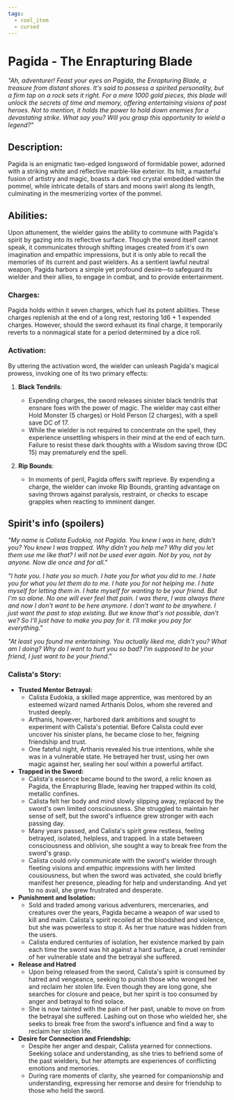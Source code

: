 ```yaml
---
tags:
  - cool_item
  - cursed
---
```

# Pagida - The Enrapturing Blade

*"Ah, adventurer! Feast your eyes on Pagida, the Enrapturing Blade, a treasure from distant shores. It's said to possess a spirited personality, but a firm tap on a rock sets it right. For a mere 1000 gold pieces, this blade will unlock the secrets of time and memory, offering entertaining visions of past heroes. Not to mention, it holds the power to hold down enemies for a devastating strike. What say you? Will you grasp this opportunity to wield a legend?"*

## Description:
Pagida is an enigmatic two-edged longsword of formidable power, adorned with a striking white and reflective marble-like exterior. Its hilt, a masterful fusion of artistry and magic, boasts a dark red crystal embedded within the pommel, while intricate details of stars and moons swirl along its length, culminating in the mesmerizing vortex of the pommel.

## Abilities:
Upon attunement, the wielder gains the ability to commune with Pagida's spirit by gazing into its reflective surface. Though the sword itself cannot speak, it communicates through shifting images created from it's own imagination and empathic impressions, but it is only able to recall the memories of its current and past wielders. As a sentient lawful neutral weapon, Pagida harbors a simple yet profound desire—to safeguard its wielder and their allies, to engage in combat, and to provide entertainment.

### Charges:
Pagida holds within it seven charges, which fuel its potent abilities. These charges replenish at the end of a long rest, restoring 1d6 + 1 expended charges. However, should the sword exhaust its final charge, it temporarily reverts to a nonmagical state for a period determined by a dice roll.

### Activation:
By uttering the activation word, the wielder can unleash Pagida's magical prowess, invoking one of its two primary effects:

1. **Black Tendrils**: 
   - Expending charges, the sword releases sinister black tendrils that ensnare foes with the power of magic. The wielder may cast either Hold Monster (5 charges) or Hold Person (2 charges), with a spell save DC of 17. 
   - While the wielder is not required to concentrate on the spell, they experience unsettling whispers in their mind at the end of each turn. Failure to resist these dark thoughts with a Wisdom saving throw (DC 15) may prematurely end the spell.

2. **Rip Bounds**: 
   - In moments of peril, Pagida offers swift reprieve. By expending a charge, the wielder can invoke Rip Bounds, granting advantage on saving throws against paralysis, restraint, or checks to escape grapples when reacting to imminent danger.

## Spirit's info (spoilers)
*"My name is Calista Eudokia, not Pagida. You knew I was in here, didn't you? You knew I was trapped. Why didn't you help me? Why did you let them use me like that? I will not be used ever again. Not by you, not by anyone. Now die once and for all."*

*"I hate you. I hate you so much. I hate you for what you did to me. I hate you for what you let them do to me. I hate you for not helping me. I hate myself for letting them in. I hate myself for wanting to be your friend. But I'm so alone. No one will ever feel that pain. I was there, I was always there and now I don't want to be here anymore. I don't want to be anywhere. I just want the past to stop existing. But we know that's not possible, don't we? So I'll just have to make you pay for it. I'll make you pay for everything."* 

*"At least you found me entertaining. You actually liked me, didn't you? What am I doing? Why do I want to hurt you so bad? I'm supposed to be your friend, I just want to be your friend."*

### Calista's Story:

- **Trusted Mentor Betrayal:**
    - Calista Eudokia, a skilled mage apprentice, was mentored by an esteemed wizard named Arthanis Dolos, whom she revered and trusted deeply.
    - Arthanis, however, harbored dark ambitions and sought to experiment with Calista's potential. Before Calista could ever uncover his sinister plans, he became close to her, feigning friendship and trust.
    - One fateful night, Arthanis revealed his true intentions, while she was in a vulnerable state. He betrayed her trust, using her own magic against her, sealing her soul within a powerful artifact.
- **Trapped in the Sword:**
    - Calista's essence became bound to the sword, a relic known as Pagida, the Enrapturing Blade, leaving her trapped within its cold, metallic confines.
    - Calista felt her body and mind slowly slipping away, replaced by the sword's own limited consciousness. She struggled to maintain her sense of self, but the sword's influence grew stronger with each passing day.
    - Many years passed, and Calista's spirit grew restless, feeling betrayed, isolated, helpless, and trapped. In a state between consciousness and oblivion, she sought a way to break free from the sword's grasp.
    - Calista could only communicate with the sword's wielder through fleeting visions and empathic impressions with her limited cousiousness, but when the sword was activated, she could briefly manifest her presence, pleading for help and understanding. And yet to no avail, she grew frustrated and desperate.
- **Punishment and Isolation:**
    - Sold and traded among various adventurers, mercenaries, and creatures over the years, Pagida became a weapon of war used to kill and maim. Calista's spirit recoiled at the bloodshed and violence, but she was powerless to stop it. As her true nature was hidden from the users.
    - Calista endured centuries of isolation, her existence marked by pain each time the sword was hit against a hard surface, a cruel reminder of her vulnerable state and the betrayal she suffered.
- **Release and Hatred**
  - Upon being released from the sword, Calista's spirit is consumed by hatred and vengeance, seeking to punish those who wronged her and reclaim her stolen life. Even though they are long gone, she searches for closure and peace, but her spirit is too consumed by anger and betrayal to find solace.
  - She is now tainted with the pain of her past, unable to move on from the betrayal she suffered. Lashing out on those who wielded her, she seeks to break free from the sword's influence and find a way to reclaim her stolen life.
- **Desire for Connection and Friendship:**
    - Despite her anger and despair, Calista yearned for connections. Seeking solace and understanding, as she tries to befriend some of the past wielders, but her attempts are experiences of conflicting emotions and memories.
    - During rare moments of clarity, she yearned for companionship and understanding, expressing her remorse and desire for friendship to those who held the sword.
